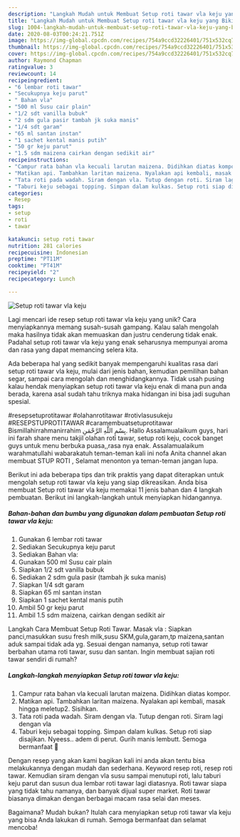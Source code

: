 ```yaml
---
description: "Langkah Mudah untuk Membuat Setup roti tawar vla keju yang Bikin Ngiler"
title: "Langkah Mudah untuk Membuat Setup roti tawar vla keju yang Bikin Ngiler"
slug: 1004-langkah-mudah-untuk-membuat-setup-roti-tawar-vla-keju-yang-bikin-ngiler
date: 2020-08-03T00:24:21.751Z
image: https://img-global.cpcdn.com/recipes/754a9ccd32226401/751x532cq70/setup-roti-tawar-vla-keju-foto-resep-utama.jpg
thumbnail: https://img-global.cpcdn.com/recipes/754a9ccd32226401/751x532cq70/setup-roti-tawar-vla-keju-foto-resep-utama.jpg
cover: https://img-global.cpcdn.com/recipes/754a9ccd32226401/751x532cq70/setup-roti-tawar-vla-keju-foto-resep-utama.jpg
author: Raymond Chapman
ratingvalue: 3
reviewcount: 14
recipeingredient:
- "6 lembar roti tawar"
- "Secukupnya keju parut"
- " Bahan vla"
- "500 ml Susu cair plain"
- "1/2 sdt vanilla bubuk"
- "2 sdm gula pasir tambah jk suka manis"
- "1/4 sdt garam"
- "65 ml santan instan"
- "1 sachet kental manis putih"
- "50 gr keju parut"
- "1.5 sdm maizena cairkan dengan sedikit air"
recipeinstructions:
- "Campur rata bahan vla kecuali larutan maizena. Didihkan diatas kompor."
- "Matikan api. Tambahkan laritan maizena. Nyalakan api kembali, masak hingga meletup2. Sisihkan."
- "Tata roti pada wadah. Siram dengan vla. Tutup dengan roti. Siram lagi dengan vla"
- "Taburi keju sebagai topping. Simpan dalam kulkas. Setup roti siap disajikan. Nyeess.. adem di perut. Gurih manis lembutt. Semoga bermanfaat 🤗"
categories:
- Resep
tags:
- setup
- roti
- tawar

katakunci: setup roti tawar 
nutrition: 281 calories
recipecuisine: Indonesian
preptime: "PT11M"
cooktime: "PT41M"
recipeyield: "2"
recipecategory: Lunch

---
```



![Setup roti tawar vla keju](https://img-global.cpcdn.com/recipes/754a9ccd32226401/751x532cq70/setup-roti-tawar-vla-keju-foto-resep-utama.jpg)

Lagi mencari ide resep setup roti tawar vla keju yang unik? Cara menyiapkannya memang susah-susah gampang. Kalau salah mengolah maka hasilnya tidak akan memuaskan dan justru cenderung tidak enak. Padahal setup roti tawar vla keju yang enak seharusnya mempunyai aroma dan rasa yang dapat memancing selera kita.

Ada beberapa hal yang sedikit banyak mempengaruhi kualitas rasa dari setup roti tawar vla keju, mulai dari jenis bahan, kemudian pemilihan bahan segar, sampai cara mengolah dan menghidangkannya. Tidak usah pusing kalau hendak menyiapkan setup roti tawar vla keju enak di mana pun anda berada, karena asal sudah tahu triknya maka hidangan ini bisa jadi suguhan spesial.

#resepsetuprotitawar #olahanrotitawar #rotivlasusukeju #RESEPSTUPROTITAWAR #caramembuatsetuprotitawar Bismillahirrahmanirrahim بِسْمِ اللَّهِ الرَّحْمَنِ. Hallo Assalamualaikum guys, hari ini farah share menu takjil olahan roti tawar, setup roti keju, cocok banget guys untuk menu berbuka puasa,,rasa nya enak. Assalamualaikum warahmatullahi wabarakatuh teman-teman kali ini nofa Anita channel akan membuat STUP ROTI , Selamat menonton ya teman-teman jangan lupa.


Berikut ini ada beberapa tips dan trik praktis yang dapat diterapkan untuk mengolah setup roti tawar vla keju yang siap dikreasikan. Anda bisa membuat Setup roti tawar vla keju memakai 11 jenis bahan dan 4 langkah pembuatan. Berikut ini langkah-langkah untuk menyiapkan hidangannya.

<!--inarticleads1-->

##### Bahan-bahan dan bumbu yang digunakan dalam pembuatan Setup roti tawar vla keju:

1. Gunakan 6 lembar roti tawar
1. Sediakan Secukupnya keju parut
1. Sediakan  Bahan vla:
1. Gunakan 500 ml Susu cair plain
1. Siapkan 1/2 sdt vanilla bubuk
1. Sediakan 2 sdm gula pasir (tambah jk suka manis)
1. Siapkan 1/4 sdt garam
1. Siapkan 65 ml santan instan
1. Siapkan 1 sachet kental manis putih
1. Ambil 50 gr keju parut
1. Ambil 1.5 sdm maizena, cairkan dengan sedikit air


Langkah Cara Membuat Setup Roti Tawar. Masak vla : Siapkan panci,masukkan susu fresh milk,susu SKM,gula,garam,tp maizena,santan aduk sampai tidak ada yg. Sesuai dengan namanya, setup roti tawar berbahan utama roti tawar, susu dan santan. Ingin membuat sajian roti tawar sendiri di rumah? 

<!--inarticleads2-->

##### Langkah-langkah menyiapkan Setup roti tawar vla keju:

1. Campur rata bahan vla kecuali larutan maizena. Didihkan diatas kompor.
1. Matikan api. Tambahkan laritan maizena. Nyalakan api kembali, masak hingga meletup2. Sisihkan.
1. Tata roti pada wadah. Siram dengan vla. Tutup dengan roti. Siram lagi dengan vla
1. Taburi keju sebagai topping. Simpan dalam kulkas. Setup roti siap disajikan. Nyeess.. adem di perut. Gurih manis lembutt. Semoga bermanfaat 🤗


Dengan resep yang akan kami bagikan kali ini anda akan tentu bisa melakukannya dengan mudah dan sederhana. Keyword resep roti, resep roti tawar. Kemudian siram dengan vla susu sampai menutupi roti, lalu taburi keju parut dan susun dua lembar roti tawar lagi diatasnya. Roti tawar siapa yang tidak tahu namanya, dan banyak dijual super market. Roti tawar biasanya dimakan dengan berbagai macam rasa selai dan meses. 

Bagaimana? Mudah bukan? Itulah cara menyiapkan setup roti tawar vla keju yang bisa Anda lakukan di rumah. Semoga bermanfaat dan selamat mencoba!
